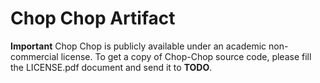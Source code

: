 Chop Chop Artifact
==================

**Important** Chop Chop is publicly available under an academic
non-commercial license.
To get a copy of Chop-Chop source code, please fill the LICENSE.pdf document
and send it to **TODO**.
